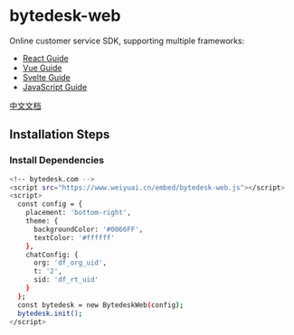 <!--
 * @Author: jackning 270580156@qq.com
 * @Date: 2024-12-28 12:45:03
 * @LastEditors: jackning 270580156@qq.com
 * @LastEditTime: 2024-12-31 15:43:41
 * @Description: bytedesk.com https://github.com/Bytedesk/bytedesk
 *   Please be aware of the BSL license restrictions before installing Bytedesk IM – 
 *  selling, reselling, or hosting Bytedesk IM as a service is a breach of the terms and automatically terminates your rights under the license. 
 *  仅支持企业内部员工自用，严禁私自用于销售、二次销售或者部署SaaS方式销售 
 *  Business Source License 1.1: https://github.com/Bytedesk/bytedesk/blob/main/LICENSE 
 *  contact: 270580156@qq.com 
 *  联系：270580156@qq.com
 * Copyright (c) 2024 by bytedesk.com, All Rights Reserved. 
-->
# bytedesk-web

Online customer service SDK, supporting multiple frameworks:

- [React Guide](examples/react-demo/readme.md)
- [Vue Guide](examples/vue-demo/readme.md)
- [Svelte Guide](examples/svelte-demo/readme.md)
- [JavaScript Guide](examples/javascript-demo/readme.md)

[中文文档](readme.zh.md)

## Installation Steps

### Install Dependencies

```bash
<!-- bytedesk.com -->
<script src="https://www.weiyuai.cn/embed/bytedesk-web.js"></script>
<script>
  const config = {
    placement: 'bottom-right',
    theme: {
      backgroundColor: '#0066FF',
      textColor: '#ffffff'
    },
    chatConfig: {
      org: 'df_org_uid',
      t: '2',
      sid: 'df_rt_uid'
    }
  };
  const bytedesk = new BytedeskWeb(config);
  bytedesk.init();
</script>  
```
